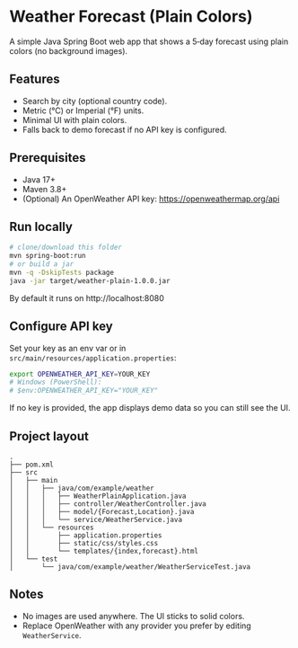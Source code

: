 # Weather Forecast (Plain Colors)

A simple Java Spring Boot web app that shows a 5‑day forecast using plain colors (no background images).

## Features
- Search by city (optional country code).
- Metric (°C) or Imperial (°F) units.
- Minimal UI with plain colors.
- Falls back to demo forecast if no API key is configured.

## Prerequisites
- Java 17+
- Maven 3.8+
- (Optional) An OpenWeather API key: https://openweathermap.org/api

## Run locally
```bash
# clone/download this folder
mvn spring-boot:run
# or build a jar
mvn -q -DskipTests package
java -jar target/weather-plain-1.0.0.jar
```

By default it runs on http://localhost:8080

## Configure API key
Set your key as an env var or in `src/main/resources/application.properties`:

```bash
export OPENWEATHER_API_KEY=YOUR_KEY
# Windows (PowerShell):
# $env:OPENWEATHER_API_KEY="YOUR_KEY"
```

If no key is provided, the app displays demo data so you can still see the UI.

## Project layout
```
.
├── pom.xml
├── src
│   ├── main
│   │   ├── java/com/example/weather
│   │   │   ├── WeatherPlainApplication.java
│   │   │   ├── controller/WeatherController.java
│   │   │   ├── model/{Forecast,Location}.java
│   │   │   └── service/WeatherService.java
│   │   └── resources
│   │       ├── application.properties
│   │       ├── static/css/styles.css
│   │       └── templates/{index,forecast}.html
│   └── test
│       └── java/com/example/weather/WeatherServiceTest.java
```

## Notes
- No images are used anywhere. The UI sticks to solid colors.
- Replace OpenWeather with any provider you prefer by editing `WeatherService`.
